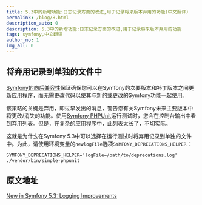 ```yaml
---
title: 5.3中的新增功能:日志记录方面的改进,用于记录将来版本弃用的功能(中文翻译)
permalink: /blog/8.html
description_auto: 0
description: 5.3中的新增功能:日志记录方面的改进,用于记录将来版本弃用的功能
tags: symfony,中文翻译
author_no: 1
img_all: 0
---
```


## 将弃用记录到单独的文件中

[Symfony的向后兼容性](https://symfony.com/doc/current/contributing/code/bc.html)保证确保您可以在Symfony的次要版本和补丁版本之间更新应用程序，而无需更改代码以使其与新的或更改的Symfony功能一起使用。

该策略的关键是弃用，即过早发出的消息，警告您有关Symfony未来主要版本中将更改/消失的功能。使用[Symfony PHPUnit](https://symfony.com/doc/current/components/phpunit_bridge.html)运行测试时，您会在控制台输出中看到弃用列表。但是，在复杂的应用程序中，此列表太长了，不切实际。

这就是为什么在Symfony 5.3中可以选择在运行测试时将弃用记录到单独的文件中。为此，请使用环境变量的`newlogFile`选项`SYMFONY_DEPRECATIONS_HELPER`：

```text
SYMFONY_DEPRECATIONS_HELPER='logFile=/path/to/deprecations.log' ./vendor/bin/simple-phpunit
```

## 原文地址

[New in Symfony 5.3: Logging Improvements](https://symfony.com/blog/new-in-symfony-5-3-logging-improvements)
